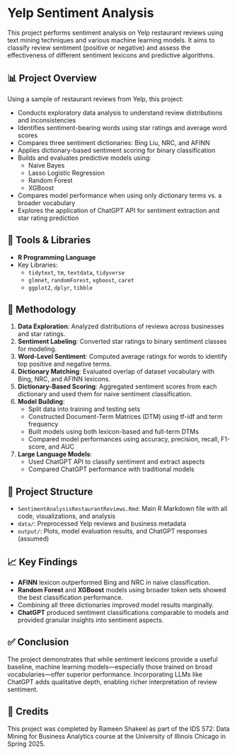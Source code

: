 # Yelp Sentiment Analysis

This project performs sentiment analysis on Yelp restaurant reviews using text mining techniques and various machine learning models. It aims to classify review sentiment (positive or negative) and assess the effectiveness of different sentiment lexicons and predictive algorithms.

## 📊 Project Overview

Using a sample of restaurant reviews from Yelp, this project:
- Conducts exploratory data analysis to understand review distributions and inconsistencies
- Identifies sentiment-bearing words using star ratings and average word scores
- Compares three sentiment dictionaries: Bing Liu, NRC, and AFINN
- Applies dictionary-based sentiment scoring for binary classification
- Builds and evaluates predictive models using:
  - Naive Bayes
  - Lasso Logistic Regression
  - Random Forest
  - XGBoost
- Compares model performance when using only dictionary terms vs. a broader vocabulary
- Explores the application of ChatGPT API for sentiment extraction and star rating prediction

## 🧰 Tools & Libraries

- **R Programming Language**
- Key Libraries:
  - `tidytext`, `tm`, `textdata`, `tidyverse`
  - `glmnet`, `randomForest`, `xgboost`, `caret`
  - `ggplot2`, `dplyr`, `tibble`

## 🧪 Methodology

1. **Data Exploration**: Analyzed distributions of reviews across businesses and star ratings.
2. **Sentiment Labeling**: Converted star ratings to binary sentiment classes for modeling.
3. **Word-Level Sentiment**: Computed average ratings for words to identify top positive and negative terms.
4. **Dictionary Matching**: Evaluated overlap of dataset vocabulary with Bing, NRC, and AFINN lexicons.
5. **Dictionary-Based Scoring**: Aggregated sentiment scores from each dictionary and used them for naive sentiment classification.
6. **Model Building**:
   - Split data into training and testing sets
   - Constructed Document-Term Matrices (DTM) using tf-idf and term frequency
   - Built models using both lexicon-based and full-term DTMs
   - Compared model performances using accuracy, precision, recall, F1-score, and AUC
7. **Large Language Models**:
   - Used ChatGPT API to classify sentiment and extract aspects
   - Compared ChatGPT performance with traditional models

## 📁 Project Structure

- `SentimentAnalysisRestaurantReviews.Rmd`: Main R Markdown file with all code, visualizations, and analysis
- `data/`: Preprocessed Yelp reviews and business metadata
- `output/`: Plots, model evaluation results, and ChatGPT responses (assumed)

## 📈 Key Findings

- **AFINN** lexicon outperformed Bing and NRC in naive classification.
- **Random Forest** and **XGBoost** models using broader token sets showed the best classification performance.
- Combining all three dictionaries improved model results marginally.
- **ChatGPT** produced sentiment classifications comparable to models and provided granular insights into sentiment aspects.

## ✅ Conclusion

The project demonstrates that while sentiment lexicons provide a useful baseline, machine learning models—especially those trained on broad vocabularies—offer superior performance. Incorporating LLMs like ChatGPT adds qualitative depth, enabling richer interpretation of review sentiment.

## 🙌 Credits

This project was completed by Rameen Shakeel as part of the IDS 572: Data Mining for Business Analytics course at the University of Illinois Chicago in Spring 2025.
